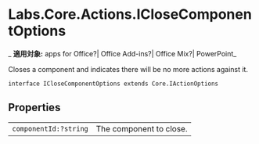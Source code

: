 
# Labs.Core.Actions.ICloseComponentOptions

 _ **適用対象:** apps for Office?| Office Add-ins?| Office Mix?| PowerPoint_

Closes a component and indicates there will be no more actions against it.

```
interface ICloseComponentOptions extends Core.IActionOptions
```


## Properties


|||
|:-----|:-----|
| `componentId:?string`|The component to close.|
